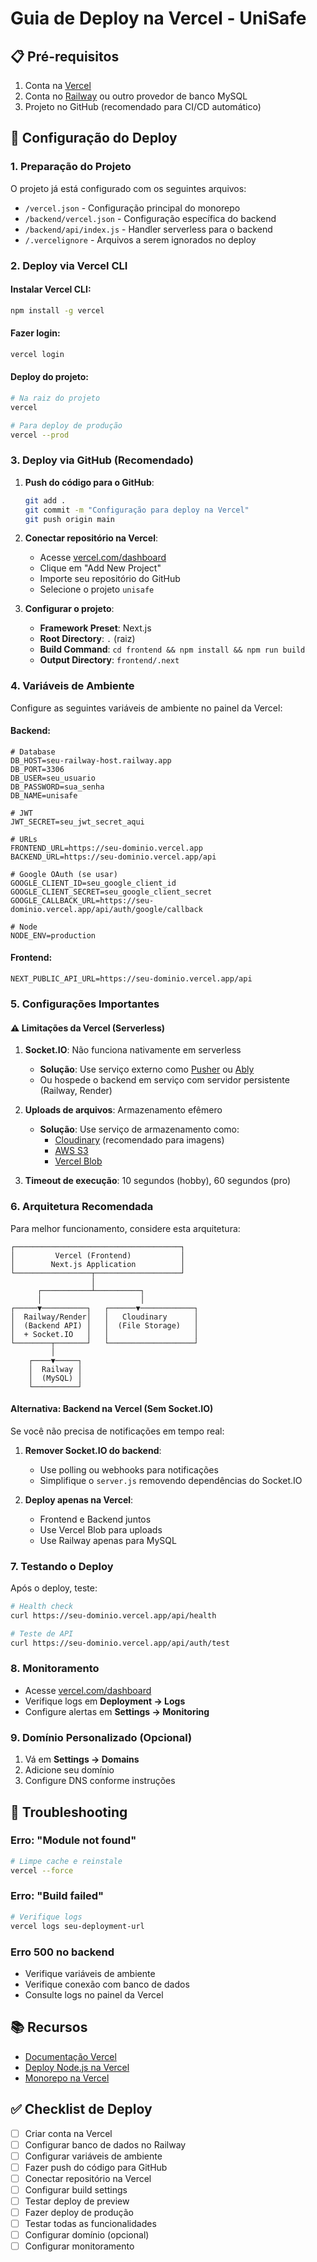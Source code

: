 # Guia de Deploy na Vercel - UniSafe

## 📋 Pré-requisitos

1. Conta na [Vercel](https://vercel.com)
2. Conta no [Railway](https://railway.app) ou outro provedor de banco MySQL
3. Projeto no GitHub (recomendado para CI/CD automático)

## 🚀 Configuração do Deploy

### 1. Preparação do Projeto

O projeto já está configurado com os seguintes arquivos:

- `/vercel.json` - Configuração principal do monorepo
- `/backend/vercel.json` - Configuração específica do backend
- `/backend/api/index.js` - Handler serverless para o backend
- `/.vercelignore` - Arquivos a serem ignorados no deploy

### 2. Deploy via Vercel CLI

#### Instalar Vercel CLI:
```bash
npm install -g vercel
```

#### Fazer login:
```bash
vercel login
```

#### Deploy do projeto:
```bash
# Na raiz do projeto
vercel

# Para deploy de produção
vercel --prod
```

### 3. Deploy via GitHub (Recomendado)

1. **Push do código para o GitHub**:
   ```bash
   git add .
   git commit -m "Configuração para deploy na Vercel"
   git push origin main
   ```

2. **Conectar repositório na Vercel**:
   - Acesse [vercel.com/dashboard](https://vercel.com/dashboard)
   - Clique em "Add New Project"
   - Importe seu repositório do GitHub
   - Selecione o projeto `unisafe`

3. **Configurar o projeto**:
   - **Framework Preset**: Next.js
   - **Root Directory**: `.` (raiz)
   - **Build Command**: `cd frontend && npm install && npm run build`
   - **Output Directory**: `frontend/.next`

### 4. Variáveis de Ambiente

Configure as seguintes variáveis de ambiente no painel da Vercel:

#### Backend:
```env
# Database
DB_HOST=seu-railway-host.railway.app
DB_PORT=3306
DB_USER=seu_usuario
DB_PASSWORD=sua_senha
DB_NAME=unisafe

# JWT
JWT_SECRET=seu_jwt_secret_aqui

# URLs
FRONTEND_URL=https://seu-dominio.vercel.app
BACKEND_URL=https://seu-dominio.vercel.app/api

# Google OAuth (se usar)
GOOGLE_CLIENT_ID=seu_google_client_id
GOOGLE_CLIENT_SECRET=seu_google_client_secret
GOOGLE_CALLBACK_URL=https://seu-dominio.vercel.app/api/auth/google/callback

# Node
NODE_ENV=production
```

#### Frontend:
```env
NEXT_PUBLIC_API_URL=https://seu-dominio.vercel.app/api
```

### 5. Configurações Importantes

#### ⚠️ Limitações da Vercel (Serverless)

1. **Socket.IO**: Não funciona nativamente em serverless
   - **Solução**: Use serviço externo como [Pusher](https://pusher.com) ou [Ably](https://ably.com)
   - Ou hospede o backend em serviço com servidor persistente (Railway, Render)

2. **Uploads de arquivos**: Armazenamento efêmero
   - **Solução**: Use serviço de armazenamento como:
     - [Cloudinary](https://cloudinary.com) (recomendado para imagens)
     - [AWS S3](https://aws.amazon.com/s3/)
     - [Vercel Blob](https://vercel.com/docs/storage/vercel-blob)

3. **Timeout de execução**: 10 segundos (hobby), 60 segundos (pro)

### 6. Arquitetura Recomendada

Para melhor funcionamento, considere esta arquitetura:

```
┌─────────────────────────────────────┐
│         Vercel (Frontend)           │
│        Next.js Application          │
└─────────────────┬───────────────────┘
                  │
      ┌───────────┴──────────┐
      │                      │
┌─────▼──────────┐   ┌──────▼────────────┐
│  Railway/Render│   │   Cloudinary      │
│  (Backend API) │   │  (File Storage)   │
│  + Socket.IO   │   │                   │
└────────┬───────┘   └───────────────────┘
         │
    ┌────▼─────┐
    │  Railway │
    │  (MySQL) │
    └──────────┘
```

#### Alternativa: Backend na Vercel (Sem Socket.IO)

Se você não precisa de notificações em tempo real:

1. **Remover Socket.IO do backend**:
   - Use polling ou webhooks para notificações
   - Simplifique o `server.js` removendo dependências do Socket.IO

2. **Deploy apenas na Vercel**:
   - Frontend e Backend juntos
   - Use Vercel Blob para uploads
   - Use Railway apenas para MySQL

### 7. Testando o Deploy

Após o deploy, teste:

```bash
# Health check
curl https://seu-dominio.vercel.app/api/health

# Teste de API
curl https://seu-dominio.vercel.app/api/auth/test
```

### 8. Monitoramento

- Acesse [vercel.com/dashboard](https://vercel.com/dashboard)
- Verifique logs em **Deployment → Logs**
- Configure alertas em **Settings → Monitoring**

### 9. Domínio Personalizado (Opcional)

1. Vá em **Settings → Domains**
2. Adicione seu domínio
3. Configure DNS conforme instruções

## 🔧 Troubleshooting

### Erro: "Module not found"
```bash
# Limpe cache e reinstale
vercel --force
```

### Erro: "Build failed"
```bash
# Verifique logs
vercel logs seu-deployment-url
```

### Erro 500 no backend
- Verifique variáveis de ambiente
- Verifique conexão com banco de dados
- Consulte logs no painel da Vercel

## 📚 Recursos

- [Documentação Vercel](https://vercel.com/docs)
- [Deploy Node.js na Vercel](https://vercel.com/docs/functions/serverless-functions/runtimes/node-js)
- [Monorepo na Vercel](https://vercel.com/docs/monorepos)

## ✅ Checklist de Deploy

- [ ] Criar conta na Vercel
- [ ] Configurar banco de dados no Railway
- [ ] Configurar variáveis de ambiente
- [ ] Fazer push do código para GitHub
- [ ] Conectar repositório na Vercel
- [ ] Configurar build settings
- [ ] Testar deploy de preview
- [ ] Fazer deploy de produção
- [ ] Testar todas as funcionalidades
- [ ] Configurar domínio (opcional)
- [ ] Configurar monitoramento
